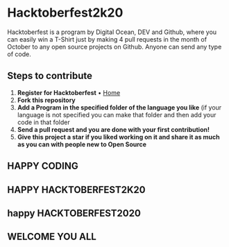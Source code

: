 
# Hacktoberfest2k20

Hacktoberfest is a program by Digital Ocean, DEV and Github, where you can easily win a T-Shirt just by making 4 pull requests in the month of October to any open source projects on Github.
Anyone can send any type of code.

## Steps to contribute

1. **Register for Hacktoberfest** • [Home](https://hacktoberfest.digitalocean.com/)
2. **Fork this repository**
3. **Add a Program in the specified folder of the language you like** (if your language is not specified you can make that folder and then add your code in that folder
4. **Send a pull request and you are done with your first contribution!**
5. **Give this project a star if you liked working on it and share it as much as you can with people new to Open Source**

## HAPPY CODING 

## HAPPY HACKTOBERFEST2K20

## happy HACKTOBERFEST2020 
## WELCOME YOU ALL 
